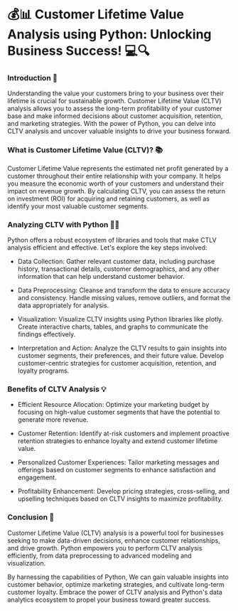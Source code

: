 # 💰📊 Customer Lifetime Value Analysis using Python: Unlocking Business Success! 💻🔍

### Introduction 🌟
Understanding the value your customers bring to your business over their lifetime is crucial for sustainable growth. 
Customer Lifetime Value (CLTV) analysis allows you to assess the long-term profitability of your customer base and make informed decisions about customer acquisition, retention, and marketing strategies. 
With the power of Python, you can delve into CLTV analysis and uncover valuable insights to drive your business forward.

### What is Customer Lifetime Value (CLTV)? 📚
Customer Lifetime Value represents the estimated net profit generated by a customer throughout their entire relationship with your company. 
It helps you measure the economic worth of your customers and understand their impact on revenue growth.
By calculating CLTV, you can assess the return on investment (ROI) for acquiring and retaining customers, as well as identify your most valuable customer segments.

### Analyzing CLTV with Python 🐍💡
Python offers a robust ecosystem of libraries and tools that make CTLV analysis efficient and effective. Let's explore the key steps involved:

* Data Collection: Gather relevant customer data, including purchase history, transactional details, customer demographics, and any other information that can help understand customer behavior.
* Data Preprocessing: Cleanse and transform the data to ensure accuracy and consistency. Handle missing values, remove outliers, and format the data appropriately for analysis.
* Visualization: Visualize CLTV insights using Python libraries like plotly. Create interactive charts, tables, and graphs to communicate the findings effectively.

* Interpretation and Action: Analyze the CLTV results to gain insights into customer segments, their preferences, and their future value. Develop customer-centric strategies for customer acquisition, retention, and loyalty programs.

### Benefits of CLTV Analysis 💡

* Efficient Resource Allocation: Optimize your marketing budget by focusing on high-value customer segments that have the potential to generate more revenue.

* Customer Retention: Identify at-risk customers and implement proactive retention strategies to enhance loyalty and extend customer lifetime value.

* Personalized Customer Experiences: Tailor marketing messages and offerings based on customer segments to enhance satisfaction and engagement.

* Profitability Enhancement: Develop pricing strategies, cross-selling, and upselling techniques based on CLTV insights to maximize profitability.

### Conclusion 📝
Customer Lifetime Value (CLTV) analysis is a powerful tool for businesses seeking to make data-driven decisions, enhance customer relationships, and drive growth. 
Python empowers you to perform CLTV analysis efficiently, from data preprocessing to advanced modeling and visualization.

By harnessing the capabilities of Python, We can gain valuable insights into customer behavior, optimize marketing strategies, and cultivate long-term customer loyalty. 
Embrace the power of CLTV analysis and Python's data analytics ecosystem to propel your business toward greater success.

